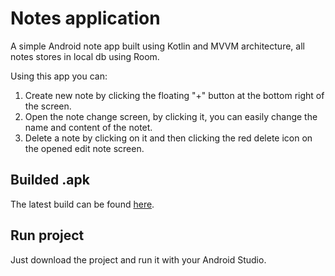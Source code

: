# Notes application
A simple Android note app built using Kotlin and MVVM architecture, all notes stores in local db using Room.

Using this app you can:
1. Create new note by clicking the floating "+" button at the bottom right of the screen.
2. Open the note change screen, by clicking it, you can easily change the name and content of the notet.
3. Delete a note by clicking on it and then clicking the red delete icon on the opened edit note screen.
## Builded .apk
The latest build can be found [here](https://github.com/Ll0Xx/Notes/releases/tag/0.0.1).
## Run project
Just download the project and run it with your Android Studio.
